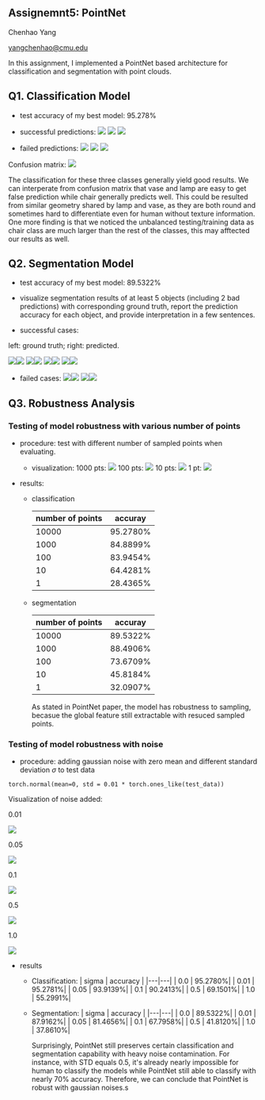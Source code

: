  ## Assignemnt5: PointNet

Chenhao Yang

yangchenhao@cmu.edu

In this assignment, I implemented a PointNet based architecture for classification and segmentation with point clouds.

## Q1. Classification Model
- test accuracy of my best model: 95.278%

- successful predictions:
![](output/q1_success_932.gif)
![](output/q1_success_189.gif)
![](output/q1_success_489.gif)


- failed predictions:
![](output/q1_fail_406.gif)
![](output/q1_fail_658.gif)
![](output/q1_fail_619.gif)

Confusion matrix:
![](output/confusion_m.png)

The classification for these three classes generally yield good results. We can interperate from confusion matrix that vase and lamp are easy to get false prediction while chair generally predicts well. This could be resulted from similar geometry shared by lamp and vase, as they are both round and sometimes hard to differentiate even for human without texture information. One more finding is that we noticed the unbalanced testing/training data as chair class are much larger than the rest of the classes, this may afftected our results as well.

## Q2. Segmentation Model
- test accuracy of my best model: 89.5322%

- visualize segmentation results of at least 5 objects (including 2 bad predictions) with corresponding ground truth, report the prediction accuracy for each object, and provide interpretation in a few sentences.
- successful cases:

left: ground truth; right: predicted.

![](output/gt_exp_0.gif)![](output/pred_exp_0.gif)
![](output/gt_exp_50.gif)![](output/pred_exp_50.gif)
![](output/gt_exp_100.gif)![](output/pred_exp_100.gif)
![](output/gt_exp_300.gif)![](output/pred_exp_300.gif)

- failed cases:
![](output/gt_exp_10.gif)![](output/pred_exp_10.gif)
![](output/gt_exp_500.gif)![](output/pred_exp_500.gif)

## Q3. Robustness Analysis
### Testing of model robustness with various number of points
 - procedure: test with different number of sampled points when evaluating.
    - visualization:
    1000 pts:
    ![](output/q1_success_1000_408.gif)
    100 pts:
    ![](output/q1_success_100_408.gif)
    10 pts:
    ![](output/q1_success_10_408.gif)
    1 pt:
    ![](output/q1_success_1_408.gif)

 - results:
    - classification

        |number of points | accuray |
        |---|---|
        |10000| 95.2780%|
        |1000| 84.8899%|
        |100| 83.9454%|
        |10| 64.4281%|
        |1| 28.4365%|

    - segmentation

        |number of points | accuray |
        |---|---|
        |10000| 89.5322%|
        |1000| 88.4906%|
        |100| 73.6709%|
        |10 |45.8184%|
        |1 |32.0907%|
        
        As stated in PointNet paper, the model has robustness to sampling, becasue the global feature still extractable with resuced sampled points.

### Testing of model robustness with noise
- procedure: adding gaussian noise with zero mean and different standard deviation $\sigma$ to test data
```
torch.normal(mean=0, std = 0.01 * torch.ones_like(test_data))
```

Visualization of noise added:

0.01

![](output/q1_noise_0.01.gif)

0.05

![](output/q1_noise_0.05.gif)

0.1

![](output/q1_noise_0.1.gif)

0.5

![](output/q1_noise_0.5.gif)

1.0

![](output/q1_noise_1.gif)

- results
    - Classification:
        | sigma | accuracy |
        |---|---|
        | 0.0 | 95.2780%|
        | 0.01 | 95.2781%|
        | 0.05 | 93.9139%|
        | 0.1 | 90.2413%|
        | 0.5 | 69.1501%|
        | 1.0 | 55.2991%|

    - Segmentation:
        | sigma | accuracy |
        |---|---|
        | 0.0 | 89.5322%|
        | 0.01 | 87.9162%|
        | 0.05 | 81.4656%|
        | 0.1 | 67.7958%|
        | 0.5 | 41.8120%|
        | 1.0 | 37.8610%|
        
        Surprisingly, PointNet still preserves certain classification and segmentation capability with heavy noise contamination. For instance, with STD equals 0.5, it's already nearly impossible for human to classify the models while PointNet still able to classify with nearly 70% accuracy. Therefore, we can conclude that PointNet is robust with gaussian noises.s
